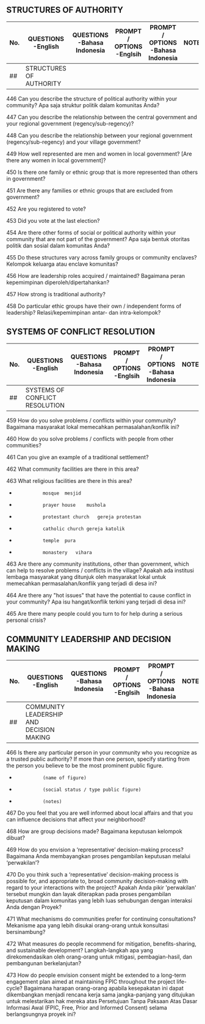 
##		STRUCTURES OF AUTHORITY		

|	No.	|	QUESTIONS -English	|	QUESTIONS -Bahasa Indonesia	|	PROMPT / OPTIONS -Englsih	|	PROMPT / OPTIONS -Bahasa Indonesia	|	NOTES	|
|---|---|---|---|---|---|	
|	##	|	STRUCTURES OF AUTHORITY	|		|		|		|		|			
						
		
						
446		Can you describe the structure of political authority within your community?	Apa saja struktur politik dalam komunitas Anda?			
						
447		Can you describe the relationship between the central government and your regional government (regency/sub-regency)?				
						
448		Can you describe the relationship between your regional government (regency/sub-regency) and your village government?				
						
449		How well represented are men and women in local government?  [Are there any women in local government]?				
						
450		Is there one family or ethnic group that is more represented than others in government?				
						
451		Are there any families or ethnic groups that are excluded from government?				
						
452		Are you registered to vote?				
						
453		Did you vote at the last election?				
						
454		Are there other forms of social or political authority within your community that are not part of the government?	Apa saja bentuk otoritas politik dan sosial dalam komunitas Anda?			
						
455		Do these structures vary across family groups or community enclaves?	Kelompok keluarga atau enclave komunitas?			
						
456		How are leadership roles acquired / maintained?	Bagaimana peran kepemimpinan diperoleh/dipertahankan?			
						
457		How strong is traditional authority?				
						
458		Do particular ethic groups have their own / independent forms of leadership?	Relasi/kepemimpinan antar- dan intra-kelompok?			
						
						
						
##		SYSTEMS OF CONFLICT RESOLUTION		


|	No.	|	QUESTIONS -English	|	QUESTIONS -Bahasa Indonesia	|	PROMPT / OPTIONS -Englsih	|	PROMPT / OPTIONS -Bahasa Indonesia	|	NOTES	|
|---|---|---|---|---|---|	
|	##	|	SYSTEMS OF CONFLICT RESOLUTION	|		|		|		|		|			
						


						
459		How do you solve problems / conflicts within your community?	Bagaimana masyarakat lokal memecahkan permasalahan/konflik ini?			
						
460		How do you solve problems / conflicts with people from other communities?				
						
461		Can you give an example of a traditional settlement?				
						
462		What community facilities are there in this area?				
						
463		What religious facilities are there in this area?				
*				mosque	mesjid	
*				prayer house	mushola	
*				protestant church	gereja protestan	
*				catholic church	gereja katolik	
*				temple	pura	
*				monastery	vihara	
						
463		Are there any community institutions, other than government, which can help to resolve problems / conflicts in the village?	Apakah ada institusi lembaga masyarakat yang ditunjuk oleh masyarakat lokal untuk memecahkan permasalahan/konflik yang terjadi di desa ini?			
						
464		Are there any "hot issues" that have the potential to cause conflict in your community?	Apa isu hangat/konflik terkini yang terjadi di desa ini?			
						
465		Are there many people could you turn to for help during a serious personal crisis?				



						
						
##		COMMUNITY LEADERSHIP AND DECISION MAKING	


|	No.	|	QUESTIONS -English	|	QUESTIONS -Bahasa Indonesia	|	PROMPT / OPTIONS -Englsih	|	PROMPT / OPTIONS -Bahasa Indonesia	|	NOTES	|
|---|---|---|---|---|---|	
|	##	|	COMMUNITY LEADERSHIP AND DECISION MAKING	|		|		|		|		|			
						
466		Is there any particular person in your community who you recognize as a trusted public authority?				If more than one person, specify starting from the person you believe to be the most prominent public figure.
*				(name of figure)		
*				(social status / type public figure)		
*				(notes)		
						
467		Do you feel that you are well informed about local affairs and that you can influence decisions that affect your neighborhood?				
						
468		How are group decisions made?	Bagaimana keputusan kelompok dibuat?			
						
469		How do you envision a ‘representative’ decision-making process?	Bagaimana Anda  membayangkan proses pengambilan keputusan melalui ‘perwakilan’?			
						
470		Do you think such a ‘representative’ decision-making process is possible for, and appropriate to, broad community decision-making with regard to your interactions with the project?	Apakah Anda pikir  'perwakilan' tersebut mungkin dan layak diterapkan pada proses pengambilan keputusan dalam komunitas yang lebih luas sehubungan dengan interaksi Anda dengan Proyek?			
						
471		What mechanisms do communities prefer for continuing consultations?	Mekanisme apa yang lebih disukai orang-orang untuk konsultasi bersinambung?			
						
472		What measures do people recommend for mitigation, benefits-sharing, and sustainable development?	Langkah-langkah apa yang direkomendasikan oleh orang-orang untuk mitigasi, pembagian-hasil, dan pembangunan berkelanjutan?			
						
473		How do people envision consent might be extended to a long-term engagement plan aimed at maintaining  FPIC throughout the project life-cycle?	Bagaimana harapan orang-orang apabila kesepakatan ini dapat dikembangkan menjadi rencana kerja sama jangka-panjang yang ditujukan untuk melestarikan hak mereka atas Persetujuan Tanpa Paksaan Atas Dasar Informasi Awal (FPIC, Free, Prior and Informed Consent) selama berlangsungnya proyek ini?			

